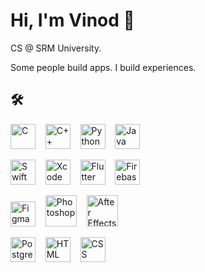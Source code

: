 # Hi, I'm Vinod 👋  
CS @ SRM University.

Some people build apps. I build experiences.

## 🛠 

<a href="https://en.wikipedia.org/wiki/C_(programming_language)"><img src="https://cdn.jsdelivr.net/gh/devicons/devicon/icons/c/c-original.svg" height="40" alt="C" /></a>
&nbsp;&nbsp;
<a href="https://isocpp.org/"><img src="https://cdn.jsdelivr.net/gh/devicons/devicon/icons/cplusplus/cplusplus-original.svg" height="40" alt="C++" /></a>
&nbsp;&nbsp;
<a href="https://www.python.org/"><img src="https://cdn.jsdelivr.net/gh/devicons/devicon/icons/python/python-original.svg" height="40" alt="Python" /></a>
&nbsp;&nbsp;
<a href="https://www.java.com/"><img src="https://cdn.jsdelivr.net/gh/devicons/devicon/icons/java/java-original.svg" height="40" alt="Java" /></a>

<a href="https://developer.apple.com/swift/"><img src="https://cdn.jsdelivr.net/gh/devicons/devicon/icons/swift/swift-original.svg" height="40" alt="Swift" /></a>
&nbsp;&nbsp;
<a href="https://developer.apple.com/xcode/"><img src="https://cdn.jsdelivr.net/gh/devicons/devicon/icons/xcode/xcode-original.svg" height="40" alt="Xcode" /></a>
&nbsp;&nbsp;
<a href="https://flutter.dev/"><img src="https://cdn.jsdelivr.net/gh/devicons/devicon/icons/flutter/flutter-original.svg" height="40" alt="Flutter" /></a>
&nbsp;&nbsp;
<a href="https://firebase.google.com/"><img src="https://cdn.jsdelivr.net/gh/devicons/devicon/icons/firebase/firebase-plain.svg" height="40" alt="Firebase" /></a>

<a href="https://www.figma.com/"><img src="https://cdn.jsdelivr.net/gh/devicons/devicon/icons/figma/figma-original.svg" height="40" alt="Figma" /></a>
&nbsp;&nbsp;
<a href="https://www.adobe.com/products/photoshop.html"><img src="https://www.adobe.com/cc-shared/assets/img/product-icons/svg/photoshop-40.svg" height="50" alt="Photoshop" /></a>
&nbsp;&nbsp;
<a href="https://www.adobe.com/products/aftereffects.html"><img src="https://www.adobe.com/cc-shared/assets/img/product-icons/svg/after-effects.svg" height="50" alt="After Effects" /></a>
 
<a href="https://www.postgresql.org/"><img src="https://cdn.jsdelivr.net/gh/devicons/devicon/icons/postgresql/postgresql-original.svg" height="40" alt="PostgreSQL" /></a>
&nbsp;&nbsp;
<a href="https://developer.mozilla.org/en-US/docs/Web/HTML"><img src="https://cdn.jsdelivr.net/gh/devicons/devicon/icons/html5/html5-original.svg" height="40" alt="HTML" /></a>
&nbsp;&nbsp;
<a href="https://developer.mozilla.org/en-US/docs/Web/CSS"><img src="https://cdn.jsdelivr.net/gh/devicons/devicon/icons/css3/css3-original.svg" height="40" alt="CSS" /></a>
